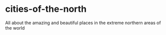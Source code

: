 cities-of-the-north
===================

All about the amazing and beautiful places in the extreme northern areas of the world

